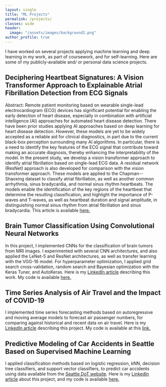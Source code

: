 ```yaml
---
layout: single
title: "ML Projects"
permalink: /projects/
classes: wide
header:
  image: "/assets/images/background2.png"
author_profile: true
---
```


I have worked on several projects applying machine learning and deep learning in my work, as part of coursework, and for self-learning. Here are some of my publicly-available and/ or personal data science projects.

## Deciphering Heartbeat Signatures: A Vision Transformer Approach to Explainable Atrial Fibrillation Detection from ECG Signals

Abstract: Remote patient monitoring based on wearable single-lead electrocardiogram (ECG) devices has significant potential for enabling the early detection of heart disease, especially in combination with artificial intelligence (AI) approaches for automated heart disease detection. There have been prior studies applying AI approaches based on deep learning for heart disease detection. However, these models are yet to be widely accepted as a reliable aid for clinical diagnostics, in part due to the current black-box perception surrounding many AI algorithms. In particular, there is a need to identify the key features of the ECG signal that contribute toward making an accurate diagnosis, thereby enhancing the interpretability of the model. In the present study, we develop a vision transformer approach to identify atrial fibrillation based on single-lead ECG data. A residual network (ResNet) approach is also developed for comparison with the vision transformer approach. These models are applied to the Chapman--Shaoxing dataset to classify atrial fibrillation, as well as another common arrhythmia, sinus bradycardia, and normal sinus rhythm heartbeats. The models enable the identification of the key regions of the heartbeat that determine the resulting classification, and highlight the importance of P-waves and T-waves, as well as heartbeat duration and signal amplitude, in distinguishing normal sinus rhythm from atrial fibrillation and sinus bradycardia. This article is available [here.](https://arxiv.org/abs/2402.09474)

## Brain Tumor Classification Using Convolutional Neural Networks

In this project, I implemented CNNs for the classification of brain tumors from MRI images. I experimented with several CNN architectures, and also applied the LeNet-5 and ResNet architectures, as well as transfer learning with the VGG-16 model.  For hyperparameter optimization, I applied grid search cross-validation, random search and Bayesian optimization with the Keras Tuner, and AutoKeras. Here is my [LinkedIn article](https://www.linkedin.com/pulse/deep-learning-brain-tumor-classification-aruna-mohan/) describing this work. My code is available [here.](https://github.com/a-mohan1/CNN-image-classification)

## Time Series Analysis of Air Travel and the Impact of COVID-19

I implemented time series forecasting methods based on autoregressive and moving average models to forecast air passenger numbers, for comparing against historical and recent data on air travel. Here is my [LinkedIn article](https://www.linkedin.com/pulse/time-series-analysis-air-travel-impact-covid-19-aruna-mohan/) describing this project. My code is available at this [link.](https://github.com/a-mohan1/Time-series-analysis)

## Predictive Modeling of Car Accidents in Seattle Based on Supervised Machine Learning

I applied classification methods based on logistic regression, kNN, decision tree classifiers, and  support vector classifiers, to predict car accidents using data available from the [Seattle DoT website](https://gisdata.seattle.gov/server/rest/services/SDOT/SDOT_Collisions/MapServer/0). Here is my 
[LinkedIn article](https://www.linkedin.com/pulse/predictive-modeling-car-accidents-seattle-aruna-mohan/) about this project, and my code is available [here.](https://github.com/a-mohan1/ML-Classification)
